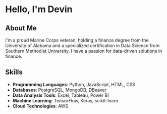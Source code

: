 # Hello, I'm Devin

##  About Me
I'm a proud Marine Corps veteran, holding a finance degree from the University of Alabama and a specialized certification in Data Science from Southern Methodist University. 
I have  a passion for data-driven solutions in finance.

##  Skills
- **Programming Languages**: Python, JavaScript, HTML, CSS
- **Databases**: PostgreSQL, MongoDB, DBeaver
- **Data Analysis Tools**: Excel, Tableau, Power BI
- **Machine Learning**: TensorFlow, Keras, scikit-learn
- **Cloud Technologies**: AWS

